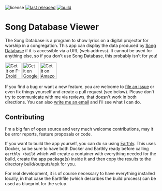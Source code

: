 ![license](https://img.shields.io/github/license/mathisdt/sdbviewer.svg?style=flat)
[![last released](https://img.shields.io/github/release-date/mathisdt/sdbviewer.svg?label=last%20released&style=flat)](https://github.com/mathisdt/sdbviewer/releases)
[![build](https://github.com/mathisdt/sdbviewer/actions/workflows/build.yaml/badge.svg)](https://github.com/mathisdt/sdbviewer/actions/)

# Song Database Viewer

The Song Database is a program to show lyrics on a digital projector for worship in a congregation.
This app can display the data produced by [Song Database](https://github.com/mathisdt/sdb2/) if it
is accessible via a URL (web address). It cannot be used for anything else, so if you don't use
Song Database, this probably isn't for you!

[<img src="https://zephyrsoft.org/wp-content/uploads/get-it-on-fdroid.png"
     alt="Get it on F-Droid"
     height="54px">](https://f-droid.org/packages/org.zephyrsoft.sdbviewer/)
[<img src="https://zephyrsoft.org/wp-content/uploads/get-it-on-google-play.png"
     alt="Get it on Google Play"
     height="54px">](https://play.google.com/store/apps/details?id=org.zephyrsoft.sdbviewer)
[<img src="https://zephyrsoft.org/wp-content/uploads/get-it-on-amazon-appstore.png"
     alt="Get it on Amazon Appstore"
     height="54px">](https://www.amazon.com/gp/product/B0CG4VJC1P)

If you find a bug or want a new feature, you are welcome to
[file an issue](https://github.com/mathisdt/sdbviewer/issues) or even fix things yourself
and create a pull request (see below).
Please don't try to communicate with me via reviews, that doesn't work in both directions.
You can also [write me an email](https://zephyrsoft.org/contact-about-me) and I'll see what I can do.

## Contributing

I'm a big fan of open source and very much welcome contributions, may it be error reports,
feature proposals or code.

If you want to build the app yourself, you can do so using
[Earthly](https://docs.earthly.dev/). This uses Docker, so be sure to have both Docker and
Earthly ready before calling `earthly +build` which will create a container with everything
needed for the build, create the app package(s) inside it and then copy the results to the
directory build/outputs/apk for you.

For real development, it is of course necessary to have everything installed locally, 
in that case the Earthfile (which describes the build process) can be used as blueprint
for the setup.
